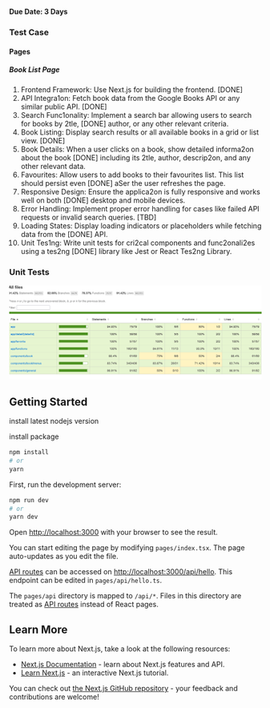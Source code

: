 
**Due Date: 3 Days**

### Test Case

#### Pages
##### Book List Page
1. Frontend Framework: Use Next.js for building the frontend. [DONE]
2. API Integra1on: Fetch book data from the Google Books API or any similar public API. [DONE]
3. Search Func1onality: Implement a search bar allowing users to search for books by 2tle, [DONE]
author, or any other relevant criteria.
4. Book Listing: Display search results or all available books in a grid or list view. [DONE]
5. Book Details: When a user clicks on a book, show detailed informa2on about the book [DONE]
including its 2tle, author, descrip2on, and any other relevant data.
6. Favourites: Allow users to add books to their favourites list. This list should persist even  [DONE]
aSer the user refreshes the page.
7. Responsive Design: Ensure the applica2on is fully responsive and works well on both  [DONE]
desktop and mobile devices.
8. Error Handling: Implement proper error handling for cases like failed API requests or 
invalid search queries. [TBD]
9. Loading States: Display loading indicators or placeholders while fetching data from the  [DONE]
API.
10. Unit Tes1ng: Write unit tests for cri2cal components and func2onali2es using a tes2ng [DONE]
library like Jest or React Tes2ng Library.

 ### Unit Tests
 ![Unit test](./assets/unit-test.PNG)


## Getting Started
install latest nodejs version


install package
```bash
npm install
# or
yarn
```


First, run the development server:

```bash
npm run dev
# or
yarn dev
```

Open [http://localhost:3000](http://localhost:3000) with your browser to see the result.

You can start editing the page by modifying `pages/index.tsx`. The page auto-updates as you edit the file.

[API routes](https://nextjs.org/docs/api-routes/introduction) can be accessed on [http://localhost:3000/api/hello](http://localhost:3000/api/hello). This endpoint can be edited in `pages/api/hello.ts`.

The `pages/api` directory is mapped to `/api/*`. Files in this directory are treated as [API routes](https://nextjs.org/docs/api-routes/introduction) instead of React pages.

## Learn More

To learn more about Next.js, take a look at the following resources:

- [Next.js Documentation](https://nextjs.org/docs) - learn about Next.js features and API.
- [Learn Next.js](https://nextjs.org/learn) - an interactive Next.js tutorial.

You can check out [the Next.js GitHub repository](https://github.com/vercel/next.js/) - your feedback and contributions are welcome!

